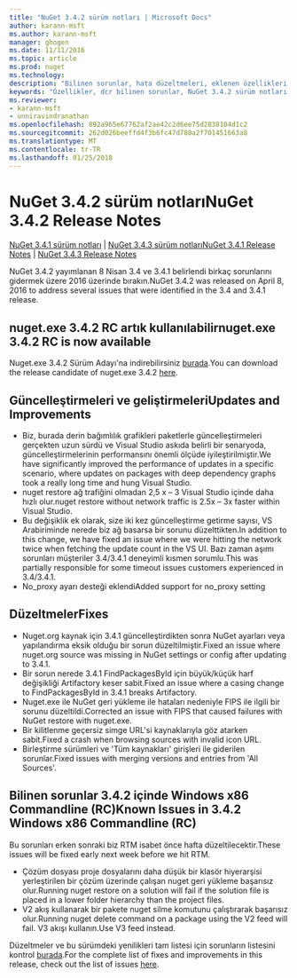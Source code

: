 ```yaml
---
title: "NuGet 3.4.2 sürüm notları | Microsoft Docs"
author: karann-msft
ms.author: karann-msft
manager: ghogen
ms.date: 11/11/2016
ms.topic: article
ms.prod: nuget
ms.technology: 
description: "Bilinen sorunlar, hata düzeltmeleri, eklenen özellikleri ve dcr NuGet 3.4.2 dahil etmek için sürüm notları."
keywords: "Özellikler, dcr bilinen sorunlar, NuGet 3.4.2 sürüm notları, hata düzeltmeleri eklendi"
ms.reviewer:
- karann-msft
- unniravindranathan
ms.openlocfilehash: 892a965e67762af2ae42c2d6ee75d2838104d1c2
ms.sourcegitcommit: 262d026beeffd4f3b6fc47d780a2f701451663a8
ms.translationtype: MT
ms.contentlocale: tr-TR
ms.lasthandoff: 01/25/2018
---
```

# <a name="nuget-342-release-notes"></a><span data-ttu-id="664cf-104">NuGet 3.4.2 sürüm notları</span><span class="sxs-lookup"><span data-stu-id="664cf-104">NuGet 3.4.2 Release Notes</span></span>

<span data-ttu-id="664cf-105">[NuGet 3.4.1 sürüm notları](../release-notes/nuget-3.4.1.md) | [NuGet 3.4.3 sürüm notları](../release-notes/nuget-3.4.3.md)</span><span class="sxs-lookup"><span data-stu-id="664cf-105">[NuGet 3.4.1 Release Notes](../release-notes/nuget-3.4.1.md) | [NuGet 3.4.3 Release Notes](../release-notes/nuget-3.4.3.md)</span></span>

<span data-ttu-id="664cf-106">NuGet 3.4.2 yayımlanan 8 Nisan 3.4 ve 3.4.1 belirlendi birkaç sorunlarını gidermek üzere 2016 üzerinde bırakın.</span><span class="sxs-lookup"><span data-stu-id="664cf-106">NuGet 3.4.2 was released on April 8, 2016 to address several issues that were identified in the 3.4 and 3.4.1 release.</span></span>

## <a name="nugetexe-342-rc-is-now-available"></a><span data-ttu-id="664cf-107">nuget.exe 3.4.2 RC artık kullanılabilir</span><span class="sxs-lookup"><span data-stu-id="664cf-107">nuget.exe 3.4.2 RC is now available</span></span>

<span data-ttu-id="664cf-108">Nuget.exe 3.4.2 Sürüm Adayı'na indirebilirsiniz [burada](https://dist.nuget.org/index.html).</span><span class="sxs-lookup"><span data-stu-id="664cf-108">You can download the release candidate of nuget.exe 3.4.2 [here](https://dist.nuget.org/index.html).</span></span>

## <a name="updates-and-improvements"></a><span data-ttu-id="664cf-109">Güncelleştirmeleri ve geliştirmeleri</span><span class="sxs-lookup"><span data-stu-id="664cf-109">Updates and Improvements</span></span>

* <span data-ttu-id="664cf-110">Biz, burada derin bağımlılık grafikleri paketlerle güncelleştirmeleri gerçekten uzun sürdü ve Visual Studio askıda belirli bir senaryoda, güncelleştirmelerinin performansını önemli ölçüde iyileştirilmiştir.</span><span class="sxs-lookup"><span data-stu-id="664cf-110">We have significantly improved the performance of updates in a specific scenario, where updates on packages with deep dependency graphs took a really long time and hung Visual Studio.</span></span>
* <span data-ttu-id="664cf-111">nuget restore ağ trafiğini olmadan 2,5 x – 3 Visual Studio içinde daha hızlı olur.</span><span class="sxs-lookup"><span data-stu-id="664cf-111">nuget restore without network traffic is 2.5x – 3x faster within Visual Studio.</span></span>
* <span data-ttu-id="664cf-112">Bu değişiklik ek olarak, size iki kez güncelleştirme getirme sayısı, VS Arabiriminde nerede biz ağ basarsa bir sorunu düzelttikten.</span><span class="sxs-lookup"><span data-stu-id="664cf-112">In addition to this change, we have fixed an issue where we were hitting the network twice when fetching the update count in the VS UI.</span></span> <span data-ttu-id="664cf-113">Bazı zaman aşımı sorunları müşteriler 3.4/3.4.1 deneyimli kısmen sorumlu.</span><span class="sxs-lookup"><span data-stu-id="664cf-113">This was partially responsible for some timeout issues customers experienced in 3.4/3.4.1.</span></span>
* <span data-ttu-id="664cf-114">No_proxy ayarı desteği eklendi</span><span class="sxs-lookup"><span data-stu-id="664cf-114">Added support for no_proxy setting</span></span>

## <a name="fixes"></a><span data-ttu-id="664cf-115">Düzeltmeler</span><span class="sxs-lookup"><span data-stu-id="664cf-115">Fixes</span></span>

* <span data-ttu-id="664cf-116">Nuget.org kaynak için 3.4.1 güncelleştirdikten sonra NuGet ayarları veya yapılandırma eksik olduğu bir sorun düzeltilmiştir.</span><span class="sxs-lookup"><span data-stu-id="664cf-116">Fixed an issue where nuget.org source was missing in NuGet settings or config after updating to 3.4.1.</span></span>
* <span data-ttu-id="664cf-117">Bir sorun nerede 3.4.1 FindPackagesById için büyük/küçük harf değişikliği Artifactory keser sabit.</span><span class="sxs-lookup"><span data-stu-id="664cf-117">Fixed an issue where a casing change to FindPackagesById in 3.4.1 breaks Artifactory.</span></span>
* <span data-ttu-id="664cf-118">Nuget.exe ile NuGet geri yükleme ile hataları nedeniyle FIPS ile ilgili bir sorunu düzeltildi.</span><span class="sxs-lookup"><span data-stu-id="664cf-118">Corrected an issue with FIPS that caused failures with NuGet restore with nuget.exe.</span></span>
* <span data-ttu-id="664cf-119">Bir kilitlenme geçersiz simge URL'si kaynaklarıyla göz atarken sabit.</span><span class="sxs-lookup"><span data-stu-id="664cf-119">Fixed a crash when browsing sources with invalid icon URL.</span></span>
* <span data-ttu-id="664cf-120">Birleştirme sürümleri ve 'Tüm kaynakları' girişleri ile giderilen sorunlar.</span><span class="sxs-lookup"><span data-stu-id="664cf-120">Fixed issues with merging versions and entries from 'All Sources'.</span></span>

## <a name="known-issues-in-342-windows-x86-commandline-rc"></a><span data-ttu-id="664cf-121">Bilinen sorunlar 3.4.2 içinde Windows x86 Commandline (RC)</span><span class="sxs-lookup"><span data-stu-id="664cf-121">Known Issues in 3.4.2 Windows x86 Commandline (RC)</span></span>

<span data-ttu-id="664cf-122">Bu sorunları erken sonraki biz RTM isabet önce hafta düzeltilecektir.</span><span class="sxs-lookup"><span data-stu-id="664cf-122">These issues will be fixed early next week before we hit RTM.</span></span>

*  <span data-ttu-id="664cf-123">Çözüm dosyası proje dosyalarını daha düşük bir klasör hiyerarşisi yerleştirilen bir çözüm üzerinde çalışan nuget geri yükleme başarısız olur.</span><span class="sxs-lookup"><span data-stu-id="664cf-123">Running nuget restore on a solution will fail if the solution file is placed in a lower folder hierarchy than the project files.</span></span>
*  <span data-ttu-id="664cf-124">V2 akış kullanarak bir pakete nuget silme komutunu çalıştırarak başarısız olur.</span><span class="sxs-lookup"><span data-stu-id="664cf-124">Running nuget delete command on a package using the V2 feed will fail.</span></span> <span data-ttu-id="664cf-125">V3 akışı kullanın.</span><span class="sxs-lookup"><span data-stu-id="664cf-125">Use V3 feed instead.</span></span>


<span data-ttu-id="664cf-126">Düzeltmeler ve bu sürümdeki yenilikleri tam listesi için sorunların listesini kontrol [burada](https://github.com/NuGet/Home/issues?utf8=%E2%9C%93&q=is%3Aissue+milestone%3A3.4.2++is%3Aclosed+).</span><span class="sxs-lookup"><span data-stu-id="664cf-126">For the complete list of fixes and improvements in this release, check out the list of issues [here](https://github.com/NuGet/Home/issues?utf8=%E2%9C%93&q=is%3Aissue+milestone%3A3.4.2++is%3Aclosed+).</span></span>